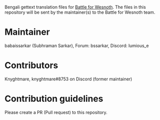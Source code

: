 Bengali gettext translation files for [Battle for Wesnoth](https://www.wesnoth.org/).
The files in this repository will be sent by the maintainer(s) to the Battle for Wesnoth team.

# Maintainer
babaissarkar (Subhraman Sarkar), Forum: bssarkar, Discord: lumious_e

# Contributors
Knyghtmare,	knyghtmare#8753 on Discord (former maintainer)

# Contribution guidelines
Please create a PR (Pull request) to this repository.
